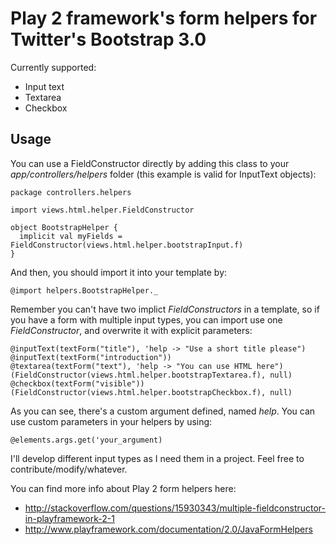 Play 2 framework's form helpers for Twitter's Bootstrap 3.0
============================================================

Currently supported:

* Input text
* Textarea
* Checkbox

Usage
------

You can use a FieldConstructor directly by adding this class to your *app/controllers/helpers* folder
(this example is valid for InputText objects):

    package controllers.helpers
    
    import views.html.helper.FieldConstructor
    
    object BootstrapHelper {
      implicit val myFields = FieldConstructor(views.html.helper.bootstrapInput.f)
    }
    
And then, you should import it into your template by:

    @import helpers.BootstrapHelper._

Remember you can't have two implict *FieldConstructors* in a template, so if you have a form with multiple
input types, you can import use one *FieldConstructor*, and overwrite it with explicit parameters:

    @inputText(textForm("title"), 'help -> "Use a short title please")
    @inputText(textForm("introduction"))
    @textarea(textForm("text"), 'help -> "You can use HTML here")(FieldConstructor(views.html.helper.bootstrapTextarea.f), null)
    @checkbox(textForm("visible"))(FieldConstructor(views.html.helper.bootstrapCheckbox.f), null)

As you can see, there's a custom argument defined, named *help*. You can use custom parameters in your helpers by using:

    @elements.args.get('your_argument)

I'll develop different input types as I need them in a project. Feel free to contribute/modify/whatever.

You can find more info about Play 2 form helpers here:

* http://stackoverflow.com/questions/15930343/multiple-fieldconstructor-in-playframework-2-1
* http://www.playframework.com/documentation/2.0/JavaFormHelpers